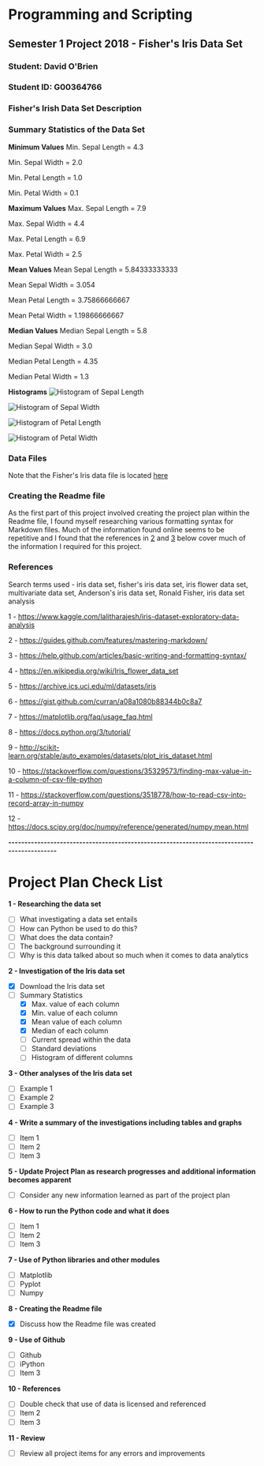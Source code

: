 # Programming and Scripting

## Semester 1 Project 2018 - Fisher's Iris Data Set

### Student:    David O'Brien
### Student ID: G00364766

### Fisher's Irish Data Set Description

### Summary Statistics of the Data Set

**Minimum Values**
Min. Sepal Length =  4.3

Min. Sepal Width =  2.0

Min. Petal Length =  1.0

Min. Petal Width =  0.1

**Maximum Values**
Max. Sepal Length =  7.9

Max. Sepal Width =  4.4

Max. Petal Length =  6.9

Max. Petal Width =  2.5

**Mean Values**
Mean Sepal Length =  5.84333333333

Mean Sepal Width =  3.054

Mean Petal Length =  3.75866666667

Mean Petal Width =  1.19866666667

**Median Values**
Median Sepal Length =  5.8

Median Sepal Width =  3.0

Median Petal Length =  4.35

Median Petal Width =  1.3

**Histograms**
![Histogram of Sepal Length](https://github.com/davidobrien1/project-iris-data/blob/master/Images/1%20-%20Histogram-Sepal%20Length.png)

![Histogram of Sepal Width](https://github.com/davidobrien1/project-iris-data/blob/master/Images/2%20-%20Histogram-Sepal%20Width.png)

![Histogram of Petal Length](https://github.com/davidobrien1/project-iris-data/blob/master/Images/3%20-%20Histogram%20-%20Petal%20Length.png)

![Histogram of Petal Width](https://github.com/davidobrien1/project-iris-data/blob/master/Images/4%20-%20Histogram%20-%20Petal%20Width.png)


### Data Files

Note that the Fisher's Iris data file is located [here](https://github.com/davidobrien1/project-iris-data/tree/master/Data)

### Creating the Readme file

As the first part of this project involved creating the project plan within the Readme file, I found myself researching various formatting syntax for Markdown files.  Much of the information found online seems to be repetitive and I found that the references in [2](https://guides.github.com/features/mastering-markdown/) and [3](https://help.github.com/articles/basic-writing-and-formatting-syntax/) below cover much of the information I required for this project.

### References

Search terms used - iris data set, fisher's iris data set, iris flower data set, multivariate data set, Anderson's iris data set, Ronald Fisher, iris data set analysis

1 - https://www.kaggle.com/lalitharajesh/iris-dataset-exploratory-data-analysis

2 - https://guides.github.com/features/mastering-markdown/ 

3 - https://help.github.com/articles/basic-writing-and-formatting-syntax/ 

4 - https://en.wikipedia.org/wiki/Iris_flower_data_set

5 - https://archive.ics.uci.edu/ml/datasets/iris

6 - https://gist.github.com/curran/a08a1080b88344b0c8a7

7 - https://matplotlib.org/faq/usage_faq.html

8 - https://docs.python.org/3/tutorial/

9 - http://scikit-learn.org/stable/auto_examples/datasets/plot_iris_dataset.html

10 - https://stackoverflow.com/questions/35329573/finding-max-value-in-a-column-of-csv-file-python

11 - https://stackoverflow.com/questions/3518778/how-to-read-csv-into-record-array-in-numpy

12 - https://docs.scipy.org/doc/numpy/reference/generated/numpy.mean.html



**-------------------------------------------------------------------------------------------**

# Project Plan Check List

**1 - Researching the data set**
- [ ] What investigating a data set entails
- [ ] How can Python be used to do this?
- [ ] What does the data contain?
- [ ] The background surrounding it
- [ ] Why is this data talked about so much when it comes to data analytics

**2 - Investigation of the Iris data set**
- [x] Download the Iris data set
- [ ] Summary Statistics
  - [x] Max. value of each column
  - [x] Min. value of each column
  - [x] Mean value of each column
  - [x] Median of each column
  - [ ] Current spread within the data
  - [ ] Standard deviations
  - [ ] Histogram of different columns 

**3 - Other analyses of the Iris data set**
- [ ] Example 1
- [ ] Example 2
- [ ] Example 3

**4 - Write a summary of the investigations including tables and graphs**
- [ ] Item 1
- [ ] Item 2
- [ ] Item 3

**5 - Update Project Plan as research progresses and additional information becomes apparent**
- [ ] Consider any new information learned as part of the project plan

**6 - How to run the Python code and what it does**
- [ ] Item 1
- [ ] Item 2
- [ ] Item 3

**7 - Use of Python libraries and other modules**
- [ ] Matplotlib
- [ ] Pyplot
- [ ] Numpy

**8 - Creating the Readme file**
- [x] Discuss how the Readme file was created

**9 - Use of Github**
- [ ] Github
- [ ] iPython
- [ ] Item 3

**10 - References**
- [ ] Double check that use of data is licensed and referenced
- [ ] Item 2
- [ ] Item 3

**11 - Review**
- [ ] Review all project items for any errors and improvements
